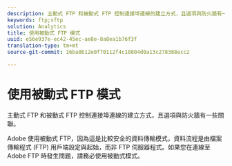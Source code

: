 ```yaml
---
description: 主動式 FTP 和被動式 FTP 控制連接埠連線的建立方式，且選項與防火牆有一些關聯。
keywords: ftp;sftp
solution: Analytics
title: 使用被動式 FTP 模式
uuid: e56e937e-ec42-45ec-ae8e-8a8ea1b76f3f
translation-type: tm+mt
source-git-commit: 16ba0b12e0f70112f4c10804d0a13c278388ecc2

---
```



# 使用被動式 FTP 模式

主動式 FTP 和被動式 FTP 控制連接埠連線的建立方式，且選項與防火牆有一些關聯。

Adobe 使用被動式 FTP，因為這是比較安全的資料傳輸模式，資料流程是由檔案傳輸程式 (FTP) 用戶端設定與起始，而非 FTP 伺服器程式。如果您在連線至 Adobe FTP 時發生問題，請務必使用被動式模式。
